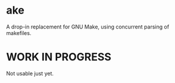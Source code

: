 # ake

A drop-in replacement for GNU Make, using concurrent parsing of makefiles.

# WORK IN PROGRESS

Not usable just yet.
